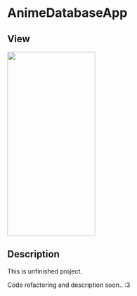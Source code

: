 # AnimeDatabaseApp

## View

<img src="https://github.com/londxz/AnimeDatabaseApp/blob/main/animeGif.gif" width=200 height=420>

## Description
This is unfinished project.

Code refactoring and description soon.. :3

